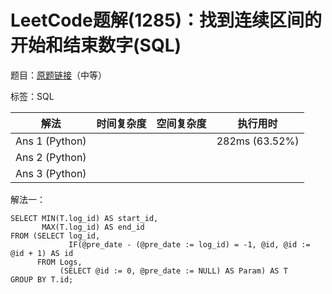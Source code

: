 # LeetCode题解(1285)：找到连续区间的开始和结束数字(SQL)

题目：[原题链接](https://leetcode-cn.com/problems/find-the-start-and-end-number-of-continuous-ranges/)（中等）

标签：SQL

| 解法           | 时间复杂度 | 空间复杂度 | 执行用时       |
| -------------- | ---------- | ---------- | -------------- |
| Ans 1 (Python) |            |            | 282ms (63.52%) |
| Ans 2 (Python) |            |            |                |
| Ans 3 (Python) |            |            |                |

解法一：

```mysql
SELECT MIN(T.log_id) AS start_id,
       MAX(T.log_id) AS end_id
FROM (SELECT log_id,
             IF(@pre_date - (@pre_date := log_id) = -1, @id, @id := @id + 1) AS id
      FROM Logs,
           (SELECT @id := 0, @pre_date := NULL) AS Param) AS T
GROUP BY T.id;
```
